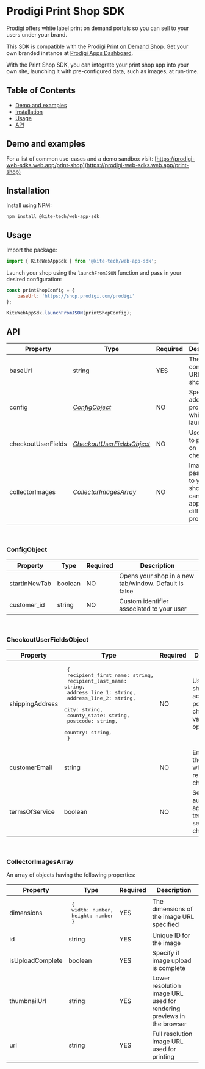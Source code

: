 # Prodigi Print Shop SDK

[Prodigi](https://www.prodigi.com/) offers white label print on demand portals so you can sell to your users under your brand. 

This SDK is compatible with the Prodigi [Print on Demand Shop](https://shop.prodigi.com). Get your own branded instance at [Prodigi Apps Dashboard](https://dashboard.prodigi.com/apps).

With the Print Shop SDK, you can integrate your print shop app into your own site, launching it with pre-configured data, such as images, at run-time.

## Table of Contents
- [Demo and examples](#demo-and-examples)
- [Installation](#installation)
- [Usage](#usage)
- [API](#api)

## Demo and examples

For a list of common use-cases and a demo sandbox visit: [https://prodigi-web-sdks.web.app/print-shop](https://prodigi-web-sdks.web.app/print-shop)

## Installation

Install using NPM:

```
npm install @kite-tech/web-app-sdk
```

## Usage

<!-- If installed using npm, import the package: -->
Import the package:
```js
import { KiteWebAppSdk } from '@kite-tech/web-app-sdk';
```
Launch your shop using the `launchFromJSON` function and pass in your desired configuration:
```js
const printShopConfig = {
    baseUrl: 'https://shop.prodigi.com/prodigi'
};

KiteWebAppSdk.launchFromJSON(printShopConfig);
```

## API

| Property           | Type                                                    | Required | Description                                                             |
|--------------------|---------------------------------------------------------|----------|-------------------------------------------------------------------------|
| baseUrl            | string                                                  | YES      | The complete URL of your shop                                           |
| config             | [_ConfigObject_](#ConfigObject)                         | NO       | Specify additional properties while launch                              |
| checkoutUserFields | [_CheckoutUserFieldsObject_](#CheckoutUserFieldsObject) | NO       | User details to populate on checkout                                    |
| collectorImages    | [_CollectorImagesArray_](#CollectorImagesArray)         | NO       | Images passed on to your shop that can be applied on different products |

<br>

### ConfigObject

| Property      | Type    | Required | Description                                           |
|---------------|---------|----------|-------------------------------------------------------|
| startInNewTab | boolean | NO       | Opens your shop in a new tab/window. Default is false |
| customer_id   | string  | NO       | Custom identifier associated to your user             |

<br>

### CheckoutUserFieldsObject

| Property        | Type                                                                                                                                                                                                                                            | Required | Description                                                            |
|-----------------|-------------------------------------------------------------------------------------------------------------------------------------------------------------------------------------------------------------------------------------------------|----------|------------------------------------------------------------------------|
| shippingAddress | <pre> {<br>   recipient_first_name: string,<br>   recipient_last_name: string,<br>   address_line_1: string,<br>   address_line_2: string,<br>   city: string,<br>   county_state: string,<br>   postcode: string,<br>   country: string,<br> } | NO       | User shipping address to populate on checkout. All values are optional |
| customerEmail   | string                                                                                                                                                                                                                                          | NO       | Email set for the user when they reach checkout                        |
| termsOfService  | boolean                                                                                                                                                                                                                                         | NO       | Set to automatically agree to terms of service on checkout             |

<br>

### CollectorImagesArray

An array of objects having the following properties:

| Property         | Type                                                     | Required | Description                                                           |
|------------------|----------------------------------------------------------|----------|-----------------------------------------------------------------------|
| dimensions       | <pre> {<br>   width: number,<br>   height: number<br> }  | YES      | The dimensions of the image URL specified                             |
| id               | string                                                   | YES      | Unique ID for the image                                               |
| isUploadComplete | boolean                                                  | YES      | Specify if image upload is complete                                   |
| thumbnailUrl     | string                                                   | YES      | Lower resolution image URL used for rendering previews in the browser |
| url              | string                                                   | YES      | Full resolution image URL used for printing                           |
